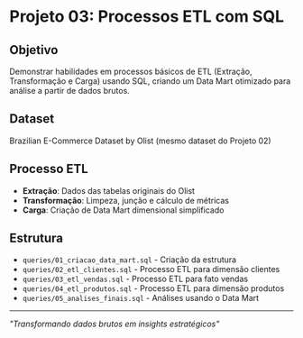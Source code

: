 # Projeto 03: Processos ETL com SQL

## Objetivo
Demonstrar habilidades em processos básicos de ETL (Extração, Transformação e Carga) usando SQL, criando um Data Mart otimizado para análise a partir de dados brutos.

## Dataset
Brazilian E-Commerce Dataset by Olist (mesmo dataset do Projeto 02)

## Processo ETL
- **Extração**: Dados das tabelas originais do Olist
- **Transformação**: Limpeza, junção e cálculo de métricas
- **Carga**: Criação de Data Mart dimensional simplificado

## Estrutura
- `queries/01_criacao_data_mart.sql` - Criação da estrutura
- `queries/02_etl_clientes.sql` - Processo ETL para dimensão clientes
- `queries/03_etl_vendas.sql` - Processo ETL para fato vendas
- `queries/04_etl_produtos.sql` - Processo ETL para dimensão produtos
- `queries/05_analises_finais.sql` - Análises usando o Data Mart

---

*"Transformando dados brutos em insights estratégicos"*
